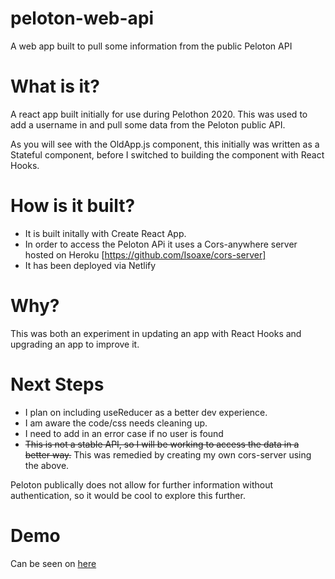 # peloton-web-api
A web app built to pull some information from the public Peloton API

# What is it?
A react app built initially for use during Pelothon 2020. This was used to add a username in and pull some data from the Peloton public API.

As you will see with the OldApp.js component, this initially was written as a Stateful component, before I switched to building the component with React Hooks.

# How is it built?
- It is built initally with Create React App.
- In order to access the Peloton APi it uses a Cors-anywhere server hosted on Heroku [https://github.com/Isoaxe/cors-server]
- It has been deployed via Netlify

# Why?
This was both an experiment in updating an app with React Hooks and upgrading an app to improve it.

# Next Steps
- I plan on including useReducer as a better dev experience. 
- I am aware the code/css needs cleaning up.
- I need to add in an error case if no user is found
- ~~This is not a stable API, so I will be working to access the data in a better way.~~ This was remedied by creating my own cors-server using the above.

Peloton publically does not allow for further information without authentication, so it would be cool to explore this further.

# Demo

Can be seen on [here](https://infallible-raman-c574a0.netlify.app)